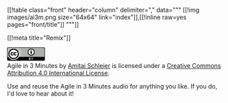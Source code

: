 [[!table class="front" header="column" delimiter="," data="""
[[!img images/ai3m.png size="64x64" link="index"]],[[!inline raw=yes pages="front/title"]]
"""]]

[[!meta title="Remix"]]

<a rel="license" href="http://creativecommons.org/licenses/by/4.0/"><img alt="Creative Commons License" style="border-width:0" src="/images/creative_commons_4.png" /></a><br /><span xmlns:dct="http://purl.org/dc/terms/" property="dct:title">Agile in 3 Minutes</span> by <a xmlns:cc="http://creativecommons.org/ns#" href="https://agilein3minut.es" property="cc:attributionName" rel="cc:attributionURL">Amitai Schleier</a> is licensed under a <a rel="license" href="http://creativecommons.org/licenses/by/4.0/">Creative Commons Attribution 4.0 International License</a>.

Use and reuse the Agile in 3 Minutes audio for anything you like.
If you do, I'd love to hear about it!
